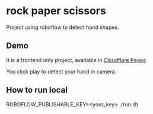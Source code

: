 # rock paper scissors

Project using roboflow to detect hand shapes.

## Demo

It is a frontend only project, available in [Cloudflare Pages](https://roboflow-test.pages.dev/).

You click play to detect your hand in camera.

## How to run local

ROBOFLOW_PUBLISHABLE_KEY=<your_key> ./run.sh
